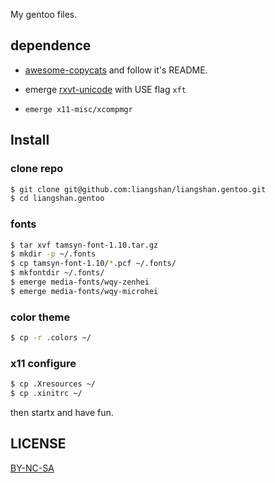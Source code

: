 My gentoo files.

## dependence

+ [awesome-copycats](https://github.com/copycat-killer/awesome-copycats) and follow it's README.


+ emerge [rxvt-unicode](http://software.schmorp.de/pkg/rxvt-unicode.html) with USE flag `xft`

+ `emerge x11-misc/xcompmgr`

## Install

### clone repo

```bash
$ git clone git@github.com:liangshan/liangshan.gentoo.git
$ cd liangshan.gentoo
```

### fonts

```bash
$ tar xvf tamsyn-font-1.10.tar.gz
$ mkdir -p ~/.fonts
$ cp tamsyn-font-1.10/*.pcf ~/.fonts/
$ mkfontdir ~/.fonts/ 
$ emerge media-fonts/wqy-zenhei
$ emerge media-fonts/wqy-microhei
```

### color theme

```bash
$ cp -r .colors ~/
```

### x11 configure

```bash
$ cp .Xresources ~/
$ cp .xinitrc ~/
```

then startx and have fun.

## LICENSE

[BY-NC-SA](http://creativecommons.org/licenses/by-nc-sa/3.0)


